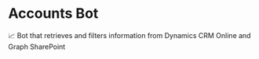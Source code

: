 # Accounts Bot

📈 Bot that retrieves and filters information from Dynamics CRM Online and Graph SharePoint
